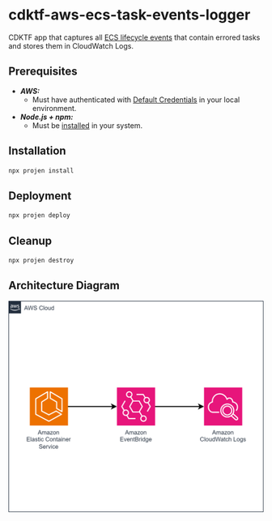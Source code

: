 # cdktf-aws-ecs-task-events-logger

CDKTF app that captures all [ECS lifecycle events](https://aws.amazon.com/blogs/containers/effective-use-amazon-ecs-lifecycle-events-with-amazon-cloudwatch-logs-insights/) that contain errored tasks and stores them in CloudWatch Logs.

## Prerequisites

- **_AWS:_**
  - Must have authenticated with [Default Credentials](https://registry.terraform.io/providers/hashicorp/aws/latest/docs#authentication-and-configuration) in your local environment.
- **_Node.js + npm:_**
  - Must be [installed](https://docs.npmjs.com/downloading-and-installing-node-js-and-npm) in your system.

## Installation

```sh
npx projen install
```

## Deployment

```sh
npx projen deploy
```

## Cleanup

```sh
npx projen destroy
```

## Architecture Diagram

![Architecture Diagram](./src/assets/arch.svg)
